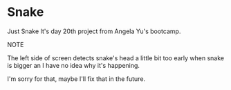 # Snake
Just Snake
It's day 20th project from Angela Yu's bootcamp. 

NOTE

The left side of screen detects snake's head a little bit too early when snake is bigger an I have no idea why it's happening.

I'm sorry for that, maybe I'll fix that in the future.
